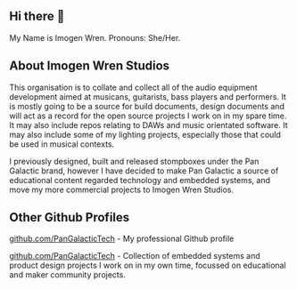 ## Hi there 👋

My Name is Imogen Wren. Pronouns: She/Her.


## About Imogen Wren Studios

This organisation is to collate and collect all of the audio equipment development aimed at musicans, guitarists, bass players and performers. It is mostly going to be a source for build documents, design documents and will act as a record for the open source projects I work on in my spare time. It may also include repos relating to DAWs and music orientated software. It may also include some of my lighting projects, especially those that could be used in musical contexts.

I previously designed, built and released stompboxes under the Pan Galactic brand, however I have decided to make Pan Galactic a source of educational content regarded technology and embedded systems, and move my more commercial projects to Imogen Wren Studios.


## Other Github Profiles

[github.com/PanGalacticTech](https://github.com/ImogenWren) - My professional Github profile

[github.com/PanGalacticTech](https://github.comn/PanGalacticTech) - Collection of embedded systems and product design projects I work on in my own time, focussed on educational and maker community projects.



<!--

**Here are some ideas to get you started:**

🙋‍♀️ A short introduction - what is your organization all about?
🌈 Contribution guidelines - how can the community get involved?
👩‍💻 Useful resources - where can the community find your docs? Is there anything else the community should know?
🍿 Fun facts - what does your team eat for breakfast?
🧙 Remember, you can do mighty things with the power of [Markdown](https://docs.github.com/github/writing-on-github/getting-started-with-writing-and-formatting-on-github/basic-writing-and-formatting-syntax)
--> 
